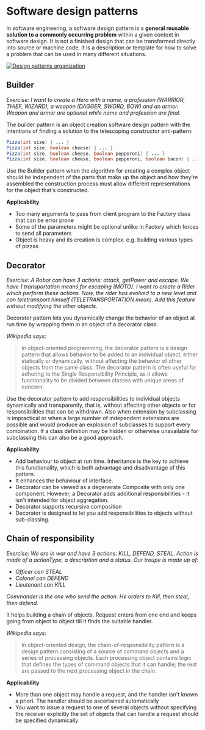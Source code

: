 # Software design patterns

In software engineering, a software design pattern is a **general reusable solution to a commonly occurring problem** within a given context in software design. It is not a finished design that can be transformed directly into source or machine code. It is a description or template for how to solve a problem that can be used in many different situations.

[![Design patterns organization](https://faisalsikder.files.wordpress.com/2010/02/design-pattern-organization.gif)](https://faisalsikder.files.wordpress.com/2010/02/design-pattern-organization.gif)

## Builder
*Exercise:
I want to create a Hero with a name, a profession (WARRIOR, THIEF, WIZARD), a weapon (DAGGER, SWORD, BOW) and an armor. Weapon and armor are optional while name and profession are final.*

The builder pattern is an object creation software design pattern with the intentions of finding a solution to the telescoping constructor anti-pattern:

```java
Pizza(int size) { ... }
Pizza(int size, boolean cheese) { ... }
Pizza(int size, boolean cheese, boolean pepperoni) { ... }
Pizza(int size, boolean cheese, boolean pepperoni, boolean bacon) { ... }
```

Use the Builder pattern when the algorithm for creating a complex object should be independent of the parts that make up the object and how they're assembled the construction process must allow different representations for the object that's constructed.

**Applicability**
* Too many arguments to pass from client program to the Factory class that can be error prone
* Some of the parameters might be optional unlike in Factory which forces to send all parameters
* Object is heavy and its creation is complex. e.g. building various types of pizzas

## Decorator
*Exercise:
A Robot can have 3 actions: attack, getPower and escape. We have 1 transportation means for escaping (MOTO).
I want to create a Rider which perform these actions.
Now, the rider has evolved to a new level and can teletransport himself (TELETRANSPORTATION mean). Add this feature without modifying the other objects.*

Decorator pattern lets you dynamically change the behavior of an object at run time by wrapping them in an object of a decorator class.

*Wikipedia says:*
> In object-oriented programming, the decorator pattern is a design pattern that allows behavior to be added to an individual object, either statically or dynamically, without affecting the behavior of other objects from the same class. The decorator pattern is often useful for adhering to the Single Responsibility Principle, as it allows functionality to be divided between classes with unique areas of concern.

Use the decorator pattern to add responsibilities to individual objects dynamically and transparently, that is, without affecting other objects or for responsibilities that can be withdrawn.
Also when extension by subclassing is impractical or when a large number of independent extensions are possible and would produce an explosion of subclasses to support every combination. If a class definition may be hidden or otherwise unavailable for subclassing this can also be a good approach.

**Applicability**
* Add behaviour to object at run time. Inheritance is the key to achieve this functionality, which is both advantage and disadvantage of this pattern.
* It enhances the behaviour of interface.
* Decorator can be viewed as a degenerate Composite with only one component. However, a Decorator adds additional responsibilities - it isn't intended for object aggregation.
* Decorator supports recursive composition
* Decorator is designed to let you add responsibilities to objects without sub-classing.

## Chain of responsibility
*Exercise:*
*We are in war and have 3 actions: KILL, DEFEND, STEAL.
Action is made of a actionType, a description and a status.
Our troupe is made up of:*
* *Officer can STEAL*
* *Colonel can DEFEND*
* *Lieutenant can KILL*

*Commander is the one who send the action.
He orders to Kill, then steal, then defend.*

It helps building a chain of objects. Request enters from one end and keeps going from object to object till it finds the suitable handler.

*Wikipedia says:*
>In object-oriented design, the chain-of-responsibility pattern is a design pattern consisting of a source of command objects and a series of processing objects. Each processing object contains logic that defines the types of command objects that it can handle; the rest are passed to the next processing object in the chain.

**Applicability**
* More than one object may handle a request, and the handler isn't known a priori. The handler should be ascertained automatically
* You want to issue a request to one of several objects without specifying the receiver explicitly
the set of objects that can handle a request should be specified dynamically

